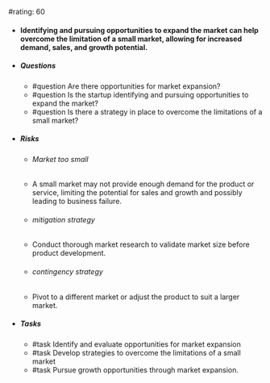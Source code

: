 #rating: 60
- #### Identifying and pursuing opportunities to expand the market can help overcome the limitation of a small market, allowing for increased demand, sales, and growth potential.
- ##### Questions
  - #question Are there opportunities for market expansion?
  - #question Is the startup identifying and pursuing opportunities to expand the market?
  - #question Is there a strategy in place to overcome the limitations of a small market?
- ##### Risks

  - ###### Market too small
  - A small market may not provide enough demand for the product or service, limiting the potential for sales and growth and possibly leading to business failure.
  - ###### mitigation strategy
  - Conduct thorough market research to validate market size before product development.
  - ###### contingency strategy
  - Pivot to a different market or adjust the product to suit a larger market.
- ##### Tasks
  - #task Identify and evaluate opportunities for market expansion
  - #task  Develop strategies to overcome the limitations of a small market
  - #task  Pursue growth opportunities through market expansion.


